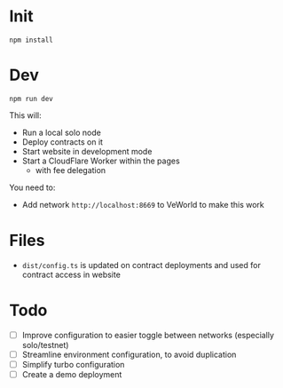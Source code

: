 # Init

```shell
npm install
```


# Dev

```shell
npm run dev
```

This will:

- Run a local solo node
- Deploy contracts on it
- Start website in development mode
- Start a CloudFlare Worker within the pages
    - with fee delegation

You need to:

- Add network `http://localhost:8669` to VeWorld to make this work

# Files

* `dist/config.ts` is updated on contract deployments and used for contract access in website

# Todo

- [ ] Improve configuration to easier toggle between networks (especially solo/testnet)
- [ ] Streamline environment configuration, to avoid duplication
- [ ] Simplify turbo configuration
- [ ] Create a demo deployment
